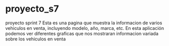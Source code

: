 # proyecto_s7
proyecto sprint 7
Esta es una pagina que muestra la informacion de varios vehiculos en venta, incluyendo modelo, año, marca, etc. En esta aplicación podemos ver diferentes graficas que nos mostraran informacion variada sobre los vehiculos en venta